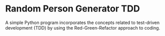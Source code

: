 # Random Person Generator TDD
A simple Python program incorporates the concepts related to test-driven development (TDD) by using the Red-Green-Refactor approach to coding.

